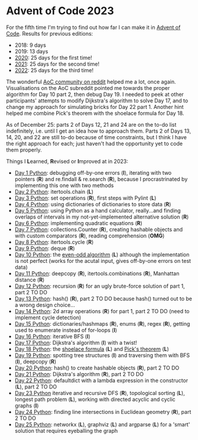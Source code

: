 # Advent of Code 2023

For the fifth time I'm trying to find out how far I can make it in [Advent of Code](https://adventofcode.com/2023/). Results for previous editions:
* 2018: 9 days
* 2019: 13 days
* [2020](https://github.com/Leftfish/Advent-of-Code-2020): 25 days for the first time!
* [2021](https://github.com/Leftfish/Advent-of-Code-2021): 25 days for the second time!
* [2022](https://github.com/Leftfish/Advent-of-Code-2022): 25 days for the third time!

The wonderful [AoC community on reddit](https://www.reddit.com/r/adventofcode/) helped me a lot, once again. Visualisations on the AoC subreddit pointed me towards the proper algorithm for Day 10 part 2, then debug Day 19. I needed to peek at other participants' attempts to modify Dijkstra's algorithm to solve Day 17, and to change my approach for simulating bricks for Day 22 part 1. Another hint helped me combine Pick's theorem with the shoelace formula for Day 18.

As of December 25: parts 2 of Days 12, 21 and 24 are on the to-do list indefinitely, i.e. until I get an idea how to approach them. Parts 2 of Days 13, 14, 20, and 22 are still to-do because of time constraints, but I think I have the right approach for each; just haven't had the opportunity yet to code them properly.

Things I **L**earned, **R**evised or **I**mproved at in 2023:

* [Day 1 Python](01/d01.py): debugging off-by-one errors (**I**), iterating with two pointers (**R**) and re.findall & re.search (**R**), because I procrastrinated by implementing this one with two methods
* [Day 2 Python](02/d02.py): itertools.chain (**L**)
* [Day 3 Python](03/d03.py): set operations (**R**), first steps with Pylint (**L**)
* [Day 4 Python](04/d04.py): using dictionaries of dictionaries to store data (**R**)
* [Day 5 Python](05/d05.py): using Python as a hand calculator, really...and finding overlaps of intervals in my not-yet-implemented alternative solution (**R**)
* [Day 6 Python](06/d06.py): implementing quadratic equations (**R**)
* [Day 7 Python](07/d07.py): collections.Counter (**R**), creating hashable objects and with custom comparators (**R**), reading comprehension (**OMG**)
* [Day 8 Python](08/d08.py): itertools.cycle (**R**)
* [Day 9 Python](09/d09.py): deque (**R**)
* [Day 10 Python](10/d10.py): the [even-odd algorithm](https://en.wikipedia.org/wiki/Even%E2%80%93odd_rule) (**L**) although the implementation is not perfect (works for the acutal input, gives off-by-one errors on test data)
* [Day 11 Python](11/d11.py): deepcopy (**R**), itertools.combinations (**R**), Manhattan distance (**R**)
* [Day 12 Python](12/d12.py): recursion (**R**) for an ugly brute-force solution of part 1, part 2 TO DO
* [Day 13 Python](13/d13.py): hash() (**R**), part 2 TO DO because hash() turned out to be a wrong design choice...
* [Day 14 Python](14/d14.py): 2d array operations (**R**) for part 1, part 2 TO DO (need to implement cycle detection)
* [Day 15 Python](15/d15.py): dictionaries/hashmaps (**R**), enums (**R**), regex (**R**), getting used to enumerate instead of for-loops (**I**)
* [Day 16 Python](16/d16.py): iterative BFS (**I**)
* [Day 17 Python](17/d17.py): Dijkstra's algorithm (**I**) with a twist!
* [Day 18 Python](18/d18.py): the [shoelace formula](https://en.wikipedia.org/wiki/Shoelace_formula) (**L**) and [Pick's theorem](https://en.wikipedia.org/wiki/Pick%27s_theorem) (**L**)
* [Day 19 Python](19/d19.py): spotting tree structures (**I**) and traversing them with BFS (**I**), deepcopy (**R**)
* [Day 20 Python](20/d20.py): hash() to create hashable objects (**R**), part 2 TO DO
* [Day 21 Python](21/d21.py): Dijkstra's algorithm (**R**), part 2 TO DO
* [Day 22 Python](22/d22.py): defaultdict with a lambda expression in the constructor (**L**), part 2 TO DO
* [Day 23 Python](23/d23.py) iterative and recursive DFS (**R**), topological sorting (**L**), longest path problem (**L**), working with directed acyclic and cyclic graphs (**I**)
* [Day 24 Python](24/d24.py): finding line intersections in Euclidean geometry (**R**), part 2 TO DO
* [Day 25 Python](25/d25.py): networkx (**L**), graphviz (**L**) and argparse (**L**) for a 'smart' solution that requires eyeballing the graph